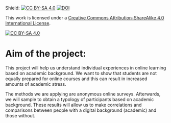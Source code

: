 Shield: 
[![CC BY-SA 4.0][cc-by-sa-shield]][cc-by-sa]
[![DOI](https://zenodo.org/badge/310828025.svg)](https://zenodo.org/badge/latestdoi/310828025)

This work is licensed under a
[Creative Commons Attribution-ShareAlike 4.0 International License][cc-by-sa].

[![CC BY-SA 4.0][cc-by-sa-image]][cc-by-sa]

[cc-by-sa]: http://creativecommons.org/licenses/by-sa/4.0/
[cc-by-sa-image]: https://licensebuttons.net/l/by-sa/4.0/88x31.png
[cc-by-sa-shield]: https://img.shields.io/badge/License-CC%20BY--SA%204.0-lightgrey.svg


# Aim of the project: 
This project will  help us understand  individual experiences  in online learning based on academic background. We want to show that students are not equally prepared for online courses and this can result in increased amounts of academic stress.


The methods we are applying are anonymous online surveys. Afterwards, we will sample to obtain a typology of participants based on academic background. These results will allow us to make correlations and comparisons between people with a digital background (academic)  and those without.

